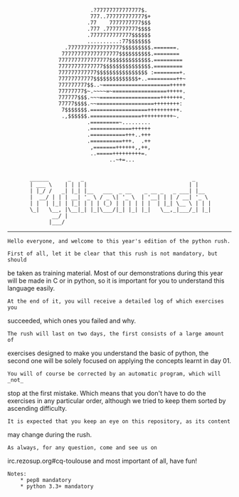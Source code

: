 

                              .?77777777777777$.            
                              777..777777777777$+           
                             .77    7777777777$$$           
                             .777 .7777777777$$$$           
                             .7777777777777$$$$$$           
                             ..........:77$$$$$$$           
                      .77777777777777777$$$$$$$$$.=======.  
                     777777777777777777$$$$$$$$$$.========  
                    7777777777777777$$$$$$$$$$$$$.========= 
                    77777777777777$$$$$$$$$$$$$$$.========= 
                    777777777777$$$$$$$$$$$$$$$$ :========+.
                    77777777777$$$$$$$$$$$$$$+..=========++~
                    777777777$$..~=====================+++++
                    77777777$~.~~~~=~=================+++++.
                    777777$$$.~~~===================+++++++.
                    77777$$$$.~~==================++++++++: 
                     7$$$$$$$.==================++++++++++. 
                     .,$$$$$$.================++++++++++~.  
                             .=========~.........           
                             .=============++++++           
                             .===========+++..+++           
                             .==========+++.  .++           
                              ,=======++++++,,++,           
                              ..=====+++++++++=.            
                                    ..~+=...                


           ______      _   _                                  _     
           | ___ \    | | | |                                | |    
           | |_/ /   _| |_| |__   ___  _ __    _ __ _   _ ___| |__  
           |  __/ | | | __| '_ \ / _ \| '_ \  | '__| | | / __| '_ \ 
           | |  | |_| | |_| | | | (_) | | | | | |  | |_| \__ \ | | |
           \_|   \__, |\__|_| |_|\___/|_| |_| |_|   \__,_|___/_| |_|
                  __/ |                                             
                 |___/                                              

-------------------------------------------------------------------------------

    Hello everyone, and welcome to this year's edition of the python rush.

    First of all, let it be clear that this rush is not mandatory, but should
be taken as training material. Most of our demonstrations during this year
will be made in C or in python, so it is important for you to understand this
language easily.

    At the end of it, you will receive a detailed log of which exercises you
succeeded, which ones you failed and why.

    The rush will last on two days, the first consists of a large amount of
exercises designed to make you understand the basic of python, the second
one will be solely focused on applying the concepts learnt in day 01.

    You will of course be corrected by an automatic program, which will _not_
stop at the first mistake. Which means that you don't have to do the 
exercises in any particular order, although we tried to keep them sorted by
ascending difficulty.

    It is expected that you keep an eye on this repository, as its content
may change during the rush.

    As always, for any question, come and see us on 
irc.rezosup.org#cq-toulouse and most important of all, have fun!


    Notes:
        * pep8 mandatory
        * python 3.3+ mandatory
